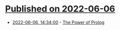 # [Published on 2022-06-06](index.md)

* [2022-06-06, 14:34:00](https://news.ycombinator.com/item?id=31641014) - [The Power of Prolog](https://www.metalevel.at/prolog)
